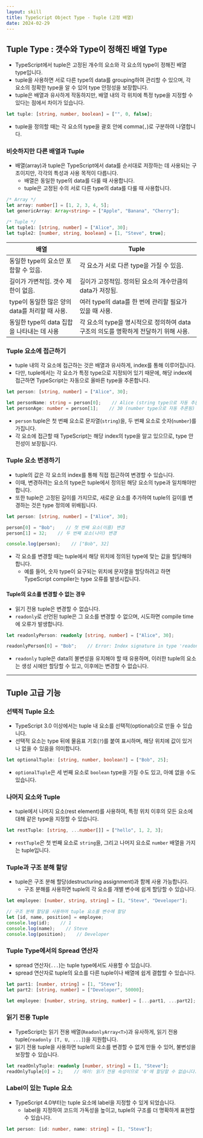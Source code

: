 ```yaml
---
layout: skill
title: TypeScript Object Type - Tuple (고정 배열)
date: 2024-02-29
---
```



## Tuple Type : 갯수와 Type이 정해진 배열 Type

- TypeScript에서 tuple은 고정된 개수의 요소와 각 요소의 type이 정해진 배열 type입니다.
- tuple을 사용하면 서로 다른 type의 data를 grouping하여 관리할 수 있으며, 각 요소의 정확한 type을 알 수 있어 type 안정성을 보장합니다.
- tuple은 배열과 유사하게 작동하지만, 배열 내의 각 위치에 특정 type을 지정할 수 있다는 점에서 차이가 있습니다.

```typescript
let tuple: [string, number, boolean] = ["", 0, false];
```

- tuple을 정의할 때는 각 요소의 type을 괄호 안에 comma(`,`)로 구분하여 나열합니다.


### 비슷하지만 다른 배열과 Tuple

- 배열(array)과 tuple은 TypeScript에서 data를 순서대로 저장하는 데 사용되는 구조이지만, 각각의 특성과 사용 목적이 다릅니다.
    - 배열은 동일한 type의 data를 다룰 때 사용합니다.
    - tuple은 고정된 수의 서로 다른 type의 data를 다룰 때 사용합니다.

```typescript
/* Array */
let array: number[] = [1, 2, 3, 4, 5];
let genericArray: Array<string> = ["Apple", "Banana", "Cherry"];

/* Tuple */
let tuple1: [string, number] = ["Alice", 30];
let tuple2: [number, string, boolean] = [1, "Steve", true];
```

| 배열 | Tuple |
| --- | --- |
| 동일한 type의 요소만 포함할 수 있음. | 각 요소가 서로 다른 type을 가질 수 있음. |
| 길이가 가변적임. 갯수 제한이 없음. | 길이가 고정적임. 정의된 요소의 개수만큼의 data가 저장됨. |
| type이 동일한 많은 양의 data를 처리할 때 사용. | 여러 type의 data를 한 번에 관리할 필요가 있을 때 사용. |
| 동일한 type의 data 집합을 나타내는 데 사용 | 각 요소의 type을 명시적으로 정의하여 data 구조의 의도를 명확하게 전달하기 위해 사용. |


### Tuple 요소에 접근하기

- tuple 내의 각 요소에 접근하는 것은 배열과 유사하게, index를 통해 이루어집니다.
- 다만, tuple에서는 각 요소가 특정 type으로 지정되어 있기 때문에, 해당 index에 접근하면 TypeScript는 자동으로 올바른 type을 추론합니다.

```typescript
let person: [string, number] = ["Alice", 30];

let personName: string = person[0];    // Alice (string type으로 자동 추론됨)
let personAge: number = person[1];    // 30 (number type으로 자동 추론됨)
```

- `person` tuple은 첫 번째 요소로 문자열(`string`)을, 두 번째 요소로 숫자(`number`)를 가집니다.
- 각 요소에 접근할 때 TypeScript는 해당 index의 type을 알고 있으므로, type 안전성이 보장됩니다.


### Tuple 요소 변경하기

- tuple의 값은 각 요소의 index를 통해 직접 접근하여 변경할 수 있습니다.
- 이때, 변경하려는 요소의 type은 tuple에서 정의된 해당 요소의 type과 일치해야만 합니다.
- 또한 tuple은 고정된 길이를 가지므로, 새로운 요소를 추가하여 tuple의 길이를 변경하는 것은 type 정의에 위배됩니다.

```typescript
let person: [string, number] = ["Alice", 30];

person[0] = "Bob";    // 첫 번째 요소(이름) 변경
person[1] = 32;    // 두 번째 요소(나이) 변경

console.log(person);    // ["Bob", 32]
```

- 각 요소를 변경할 때는 tuple에서 해당 위치에 정의된 type에 맞는 값을 할당해야 합니다.
    - 예를 들어, 숫자 type이 요구되는 위치에 문자열을 할당하려고 하면 TypeScript compiler는 type 오류를 발생시킵니다.

#### Tuple의 요소를 변경할 수 없는 경우

- 읽기 전용 tuple은 변경할 수 없습니다.
- `readonly`로 선언된 tuple은 그 요소를 변경할 수 없으며, 시도하면 compile time에 오류가 발생합니다.

```typescript
let readonlyPerson: readonly [string, number] = ["Alice", 30];

readonlyPerson[0] = "Bob";    // Error: Index signature in type 'readonly [string, number]' only permits reading.
```

- `readonly` tuple은 data의 불변성을 유지해야 할 때 유용하며, 이러한 tuple의 요소는 생성 시에만 할당할 수 있고, 이후에는 변경할 수 없습니다.


---


## Tuple 고급 기능


### 선택적 Tuple 요소

- TypeScript 3.0 이상에서는 tuple 내 요소를 선택적(optional)으로 만들 수 있습니다.
- 선택적 요소는 type 뒤에 물음표 기호(`?`)를 붙여 표시하며, 해당 위치에 값이 있거나 없을 수 있음을 의미합니다.

```typescript
let optionalTuple: [string, number, boolean?] = ["Bob", 25];
```

- `optionalTuple`은 세 번째 요소로 `boolean` type을 가질 수도 있고, 아예 없을 수도 있습니다.


### 나머지 요소와 Tuple

- tuple에서 나머지 요소(rest element)를 사용하여, 특정 위치 이후의 모든 요소에 대해 같은 type을 지정할 수 있습니다.

```typescript
let restTuple: [string, ...number[]] = ["hello", 1, 2, 3];
```

- `restTuple`은 첫 번째 요소로 `string`을, 그리고 나머지 요소로 `number` 배열을 가지는 tuple입니다.


### Tuple과 구조 분해 할당

- tuple은 구조 분해 할당(destructuring assignment)과 함께 사용 가능합니다.
    - 구조 분해를 사용하면 tuple의 각 요소를 개별 변수에 쉽게 할당할 수 있습니다.

```typescript
let employee: [number, string, string] = [1, "Steve", "Developer"];

// 구조 분해 할당을 사용하여 tuple 요소를 변수에 할당
let [id, name, position] = employee;
console.log(id);    // 1
console.log(name);    // Steve
console.log(position);    // Developer
```


### Tuple Type에서의 Spread 연산자

- spread 연산자(`...`)는 tuple type에서도 사용할 수 있습니다.
- spread 연산자로 tuple의 요소를 다른 tuple이나 배열에 쉽게 결합할 수 있습니다.

```typescript
let part1: [number, string] = [1, "Steve"];
let part2: [string, number] = ["Developer", 50000];

let employee: [number, string, string, number] = [...part1, ...part2];
```


### 읽기 전용 Tuple

- TypeScript는 읽기 전용 배열(`ReadonlyArray<T>`)과 유사하게, 읽기 전용 tuple(`readonly [T, U, ...]`)을 지원합니다.
- 읽기 전용 tuple을 사용하면 tuple의 요소를 변경할 수 없게 만들 수 있어, 불변성을 보장할 수 있습니다.

```typescript
let readOnlyTuple: readonly [number, string] = [1, "Steve"];
readOnlyTuple[0] = 2;    // 에러: 읽기 전용 속성이므로 '0'에 할당할 수 없습니다.
```


### Label이 있는 Tuple 요소

- TypeScript 4.0부터는 tuple 요소에 label을 지정할 수 있게 되었습니다.
    - label을 지정하여 코드의 가독성을 높이고, tuple의 구조를 더 명확하게 표현할 수 있습니다.

```typescript
let person: [id: number, name: string] = [1, "Steve"];
```
